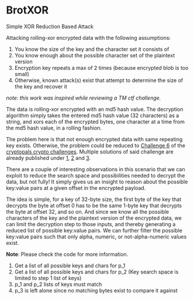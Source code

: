 # BrotXOR
Simple XOR Reduction Based Attack

Attacking rolling-xor encrypted data with the following assumptions:

 1. You know the size of the key and the character set it consists of
 2. You know enough about the possible character set of the plaintext version
 3. Encryption key repeats a max of 2 times (because encrypted blob is too small)
 4. Otherwise, known attack(s) exist that attempt to determine the size of the key and recover it

*note: this work was inspired while reviewing a TM ctf challenge.*

The data is rolling-xor encrypted with an md5 hash value. The decryption algorithm simply takes the entered md5 hash value (32 characters) as a string, and xors each of the encrypted bytes, one character at a time from the md5 hash value, in a rolling fashion.

The problem here is that not enough encrypted data with same repeating key exists. Otherwise, the problem could be reduced to [Challenge 6](https://cryptopals.com/sets/1/challenges/6) of the [cryptopals crypto challenges](https://cryptopals.com/). Multiple solutions of said challenge are already published under [1](https://laconicwolf.com/2018/06/30/cryptopals-challenge-6-break-repeating-key-xor/), [2](https://carterbancroft.com/breaking-repeating-key-xor-theory/) and [3](https://thmsdnnr.com/tutorials/javascript/cryptopals/2017/09/16/cryptopals-set1-challenge-6-break-repeating-key-XOR.html).

There are a couple of interesting observations in this scenario that we can exploit to reduce the search space and possibilities needed to decrypt the data, but not fully! It simply gives us an insight to reason about the possible key:value pairs at a given offset in the encrypted payload.

The idea is simple, for a key of 32-byte size, the first byte of the key that decrypts the byte at offset 0 has to be the same 1-byte key that decrypts the byte at offset 32, and so on. And since we know all the possible characters of the key and the plaintext version of the encrypted data, we can limit the decryption step to those inputs, and thereby generating a reduced list of possible key:value pairs. We can further filter the possible key:value pairs such that only alpha, numeric, or not-alpha-numeric values exist.

**Note**: Please check the code for more information.

 1. Get a list of all possible keys and chars for p_1
 2. Get a list of all possible keys and chars for p_2 (Key search space is limited to step 1 list of keys)
 3. p_1 and p_2 lists of keys must match
 4. p_3 is left alone since no matching bytes exist to compare it against
